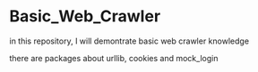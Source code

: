 # Basic_Web_Crawler

 in this repository, I will demontrate basic web crawler knowledge

 there are packages about urllib, cookies and mock_login 
